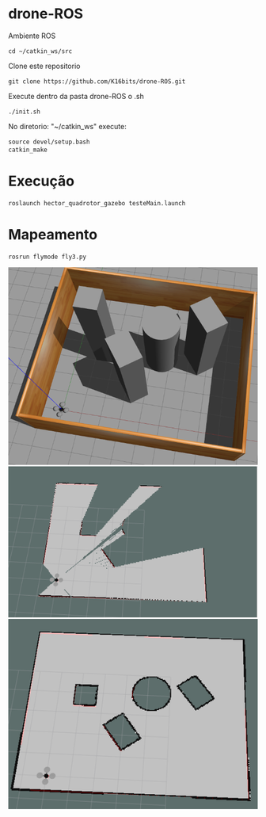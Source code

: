 # drone-ROS
Ambiente ROS
```
cd ~/catkin_ws/src
```
Clone este repositorio <br/>
```
git clone https://github.com/K16bits/drone-ROS.git
```
Execute dentro da pasta drone-ROS o .sh
```
./init.sh
```


No diretorio: "~/catkin_ws" execute:
```
source devel/setup.bash
catkin_make
```
# Execução
```
roslaunch hector_quadrotor_gazebo testeMain.launch
```
# Mapeamento 
```
rosrun flymode fly3.py
```

![alt map](https://github.com/K16bits/drone-ROS/blob/master/screenshot/mapa.png)
![alt mapaAntes](https://github.com/K16bits/drone-ROS/blob/master/screenshot/antesMapa.png)
![alt mapaDepois](https://github.com/K16bits/drone-ROS/blob/master/screenshot/depoisMapa.png)
